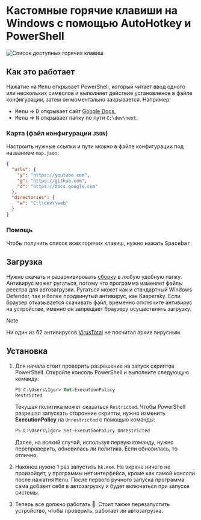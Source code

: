 # Кастомные горячие клавиши на Windows с помощью AutoHotkey и PowerShell

![Список доступных горячих клавиш](https://i.imgur.com/qg0UC72.png)

## Как это работает

Нажатие на <kbd>Menu</kbd> открывает PowerShell, который читает ввод одного или нескольких символов и выполняет действие установленое в файле конфигурации, затем он моментально закрывается. Например:

- <kbd>Menu</kbd> => <kbd>D</kbd> открывает сайт [Google Docs](https://docs.google.com),
- <kbd>Menu</kbd> => <kbd>N</kbd> открывает папку по пути `C:\dev\next`.

### Карта (файл конфигурации `JSON`)

Настроить нужные ссылки и пути можно в файле конфигурации под названием `map.json`:

```json
{
  "urls": {
    "y": "https://youtube.com",
    "g": "https://github.com",
    "d": "https://docs.google.com"
  },
  "directories": {
    "w": "C:\\dev\\web"
  }
}
```

### Помощь

Чтобы получить список всех горячих клавиш, нужно нажать <kbd>Spacebar</kbd>.

## Загрузка

Нужно скачать и разархивировать [сборку](https://github.com/piscopancer/hotkeys/releases/download/release/hotkeys-v1.0.0.rar) в любую удобную папку. Антивирус может ругаться, потому что программа изменяет файлы реестра для автозагрузки. Ругаться может как и стандартный Windows Defender, так и более продвинутый антивирус, как Kaspersky. Если браузер отказывается скачивать файл, временно отключите антивирус на устройстве, именно он запрещает браузеру осуществлять загрузку. 

> [!NOTE]
> Ни один из 62 антивирусов [VirusTotal](https://www.virustotal.com/gui/file/dc5e914f95b798f8236415659adf92be23397d0bfdb4f32e53260482f5c17673?nocache=1) не посчитал архив вирусным.

## Установка

1. Для начала стоит проверить разрешение на запуск скриптов PowerShell. Откройте консоль PowerShell и выполните следующую команду:

   ```ps
   PS C:\Users\Igor> Get-ExecutionPolicy
   Restricted
   ```

   Текущая политика может оказаться `Restricted`. Чтобы PowerShell разрешал запускать сторонние скрипты, нужно изменить **ExecutionPolicy** на `Unrestricted` с помощью команды:

   ```ps
   PS C:\Users\Igor> Set-ExecutionPolicy Unrestricted
   ```

   Далее, на всякий случай, используя первую команду, нужно перепроверить, обновилась ли политика. Если обновилась, то отлично.

3. Наконец нужно 1 раз запустить `hk.exe`. На экране ничего не произойдет, у программы нет интерфейса, кроме как самой консоли после нажатия <kbd>Menu</kbd>. После первого ручного запуска программа сама добавит себя в автозагрузку и будет включаться при запуске системы.
4. Теперь все должно работать 🎉. Стоит также перезапустить устройство, чтобы проверить, работает ли автозагрузка.
